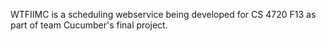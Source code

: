 WTFIIMC is a scheduling webservice being developed for CS 4720 F13 as part of team Cucumber's final project.
